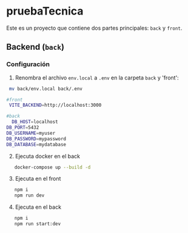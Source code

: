 # pruebaTecnica

Este es un proyecto que contiene dos partes principales: `back` y `front`.

## Backend (`back`)

### Configuración

1. Renombra el archivo `env.local` a `.env` en la carpeta `back` y 'front':

  ```sh
   mv back/env.local back/.env
  ```
  
  ```sh
  #front
   VITE_BACKEND=http://localhost:3000
  ```
  ```sh
  #back
    DB_HOST=localhost
DB_PORT=5432
DB_USERNAME=myuser
DB_PASSWORD=mypassword
DB_DATABASE=mydatabase 

  ```

2. Ejecuta docker en el back 
```bash
   docker-compose up --build -d 
```
3. Ejecuta en el front 
```bash
   npm i 
   npm run dev
```
4. Ejecuta en el back 
```bash
   npm i 
   npm run start:dev
```


